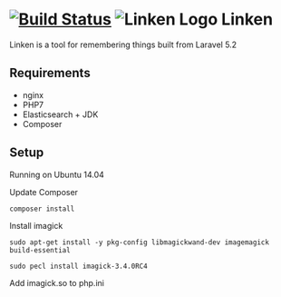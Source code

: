 [![Build Status](https://travis-ci.org/brycenrogers/linken.svg?branch=master)](https://travis-ci.org/brycenrogers/linken)
![Linken Logo](https://linken.me/assets/images/linken-logo.png "Linken")
Linken
======

Linken is a tool for remembering things built from Laravel 5.2

Requirements
------------

- nginx
- PHP7
- Elasticsearch + JDK
- Composer

Setup
-----

Running on Ubuntu 14.04

Update Composer

```composer install```

Install imagick

```sudo apt-get install -y pkg-config libmagickwand-dev imagemagick build-essential```

```sudo pecl install imagick-3.4.0RC4```

Add imagick.so to php.ini



